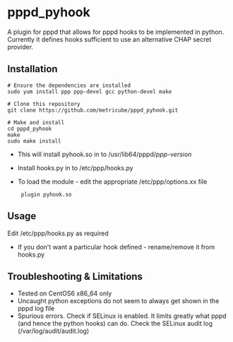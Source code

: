 pppd_pyhook
=========

A plugin for pppd that allows for pppd hooks to be implemented in python.  Currently it defines hooks sufficient to use an alternative CHAP secret provider.

## Installation

    # Ensure the dependencies are installed
    sudo yum install ppp ppp-devel gcc python-devel make

    # Clone this repository
    git clone https://github.com/metricube/pppd_pyhook.git

    # Make and install
    cd pppd_pyhook
    make
    sudo make install

 - This will install pyhook.so in to /usr/lib64/pppd/_ppp-version_
 - Install hooks.py in to /etc/ppp/hooks.py

 - To load the module - edit the appropriate /etc/ppp/options.xx file

        plugin pyhook.so

## Usage
Edit /etc/ppp/hooks.py as required 

 - If you don't want a particular hook defined - rename/remove it from hooks.py

## Troubleshooting & Limitations
 - Tested on CentOS6 x86_64 only
 - Uncaught python exceptions do not seem to always get shown in the pppd log file
 - Spurious errors.  Check if SELinux is enabled.  It limits greatly what pppd (and hence the python hooks) can do.  Check the SELinux audit log (/var/log/audit/audit.log)
